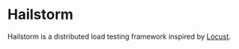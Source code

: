 # Hailstorm

Hailstorm is a distributed load testing framework inspired by [Locust](https://locust.io).